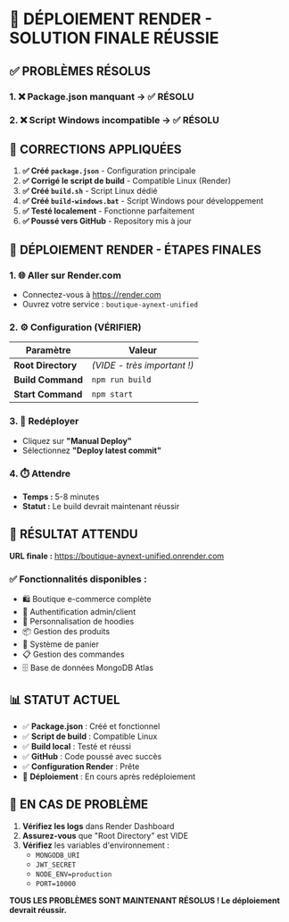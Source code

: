 # 🎉 DÉPLOIEMENT RENDER - SOLUTION FINALE RÉUSSIE

## ✅ PROBLÈMES RÉSOLUS

### 1. ❌ **Package.json manquant** → ✅ **RÉSOLU**
### 2. ❌ **Script Windows incompatible** → ✅ **RÉSOLU**

## 🔧 CORRECTIONS APPLIQUÉES

1. **✅ Créé `package.json`** - Configuration principale
2. **✅ Corrigé le script de build** - Compatible Linux (Render)
3. **✅ Créé `build.sh`** - Script Linux dédié
4. **✅ Créé `build-windows.bat`** - Script Windows pour développement
5. **✅ Testé localement** - Fonctionne parfaitement
6. **✅ Poussé vers GitHub** - Repository mis à jour

## 🚀 DÉPLOIEMENT RENDER - ÉTAPES FINALES

### 1. 🌐 Aller sur Render.com
- Connectez-vous à https://render.com
- Ouvrez votre service : `boutique-aynext-unified`

### 2. ⚙️ Configuration (VÉRIFIER)
| Paramètre | Valeur |
|-----------|--------|
| **Root Directory** | *(VIDE - très important !)* |
| **Build Command** | `npm run build` |
| **Start Command** | `npm start` |

### 3. 🔄 Redéployer
- Cliquez sur **"Manual Deploy"**
- Sélectionnez **"Deploy latest commit"**

### 4. ⏱️ Attendre
- **Temps :** 5-8 minutes
- **Statut :** Le build devrait maintenant réussir

## 🎯 RÉSULTAT ATTENDU

**URL finale :** https://boutique-aynext-unified.onrender.com

### ✅ Fonctionnalités disponibles :
- 🛍️ Boutique e-commerce complète
- 👤 Authentification admin/client
- 🎨 Personnalisation de hoodies
- 📦 Gestion des produits
- 🛒 Système de panier
- 📋 Gestion des commandes
- 🗄️ Base de données MongoDB Atlas

## 📊 STATUT ACTUEL

- ✅ **Package.json** : Créé et fonctionnel
- ✅ **Script de build** : Compatible Linux
- ✅ **Build local** : Testé et réussi
- ✅ **GitHub** : Code poussé avec succès
- ✅ **Configuration Render** : Prête
- 🚀 **Déploiement** : En cours après redéploiement

## 🔧 EN CAS DE PROBLÈME

1. **Vérifiez les logs** dans Render Dashboard
2. **Assurez-vous** que "Root Directory" est VIDE
3. **Vérifiez** les variables d'environnement :
   - `MONGODB_URI`
   - `JWT_SECRET`
   - `NODE_ENV=production`
   - `PORT=10000`

**TOUS LES PROBLÈMES SONT MAINTENANT RÉSOLUS ! Le déploiement devrait réussir.**
